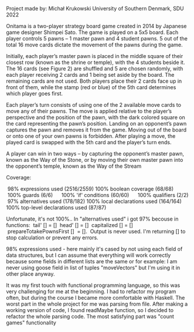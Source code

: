 Project made by: Michał Krukowski
University of Southern Denmark, SDU 2022

Onitama is a two-player strategy board game created in 2014 by Japanese game designer
Shimpei Sato. The game is played on a 5x5 board. Each player controls 5 pawns – 1 master
pawn and 4 student pawns. 5 out of the total 16 move cards dictate the movement of the
pawns during the game.

Initially, each player’s master pawn is placed in the middle square of their closest row (known as
the shrine or temple), with the 4 students beside it. The 16 cards (see Figure 2) are shuffled
and 5 are chosen randomly, with each player receiving 2 cards and 1 being set aside by the
board. The remaining cards are not used. Both players place their 2 cards face up in front of
them, while the stamp (red or blue) of the 5th card determines which player goes first.

Each player’s turn consists of using one of the 2 available move cards to move any of their
pawns. The move is applied relative to the player’s perspective and the position of the pawn,
with the dark colored square on the card representing the pawn’s position. Landing on an
opponent’s pawn captures the pawn and removes it from the game. Moving out of the board
or onto one of your own pawns is forbidden. After playing a move, the played card is swapped
with the 5th card and the player’s turn ends.

A player can win in two ways – by capturing the opponent’s master pawn, known as the Way
of the Stone, or by moving their own master pawn into the opponent’s temple, known as the
Way of the Stream

Coverage:

 98% expressions used (2516/2559)
100% boolean coverage (68/68)
     100% guards (6/6)
     100% 'if' conditions (60/60)
     100% qualifiers (2/2)
 97% alternatives used (178/182)
100% local declarations used (164/164)
100% top-level declarations used (87/87)

Unfortunate, it's not 100%.. In "alternatives used" i got 97% becouse in functions:
 tail' [] = []
 head' [] = []
 capitalized [] = []
 prepareTotakePownsFirst []  = []. 
 Output is never used. I'm returning [] to stop calculation or prevent any errors.

98% expressions used - here mainly it's cased by not using each field of data structures, but I can assume that everything will work correctly because some fields in different lists are the same or for example: I am never using goose field in list of tuples "moveVectors" but I'm using it in other place anyway.

It was my first touch with  functional programming language, so this was very challenging for me at the beginning. I had to refactor my program often, but during the course I became more comfortable with Haskell. 
The worst part in the whole project for me was parsing from file. 
After making a working version of code, I found readMaybe function, so I decided to refactor the whole parsing code. 
The most satisfying part was "count games" functionality 